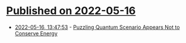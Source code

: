 # [Published on 2022-05-16](index.md)

* [2022-05-16, 13:47:53](https://news.ycombinator.com/item?id=31397107) - [Puzzling Quantum Scenario Appears Not to Conserve Energy](https://www.quantamagazine.org/puzzling-quantum-scenario-appears-not-to-conserve-energy-20220516/)
